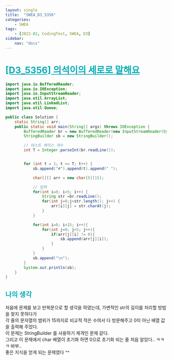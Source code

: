```yaml
---
layout: single
title:  "SWEA_D3_5356"
categories: 
    - SWEA
tags: 
    - [2022-02, CodingTest, SWEA, D3]
sidebar:
    nav: "docs"
---
```


# <b><a style="color:#00adb5" href="https://swexpertacademy.com/main/code/problem/problemDetail.do?contestProbId=AWVWgkP6sQ0DFAUO" target=_blank>[D3_5356] 의석이의 세로로 말해요</a></b>

```java
import java.io.BufferedReader;
import java.io.IOException;
import java.io.InputStreamReader;
import java.util.ArrayList;
import java.util.LinkedList;
import java.util.Queue;

public class Solution {
    static String[] arr;
    public static void main(String[] args) throws IOException {
        BufferedReader br = new BufferedReader(new InputStreamReader(System.in));
        StringBuilder sb = new StringBuilder();

        // 테스트 케이스 개수
        int T = Integer.parseInt(br.readLine());


        for (int t = 1; t <= T; t++) {
            sb.append("#").append(t).append(" ");

            char[][] arr = new char[5][15];

            // 입력
            for(int i=0; i<5; i++) {
                String str =br.readLine();
                for(int j=0;j<str.length(); j++) {
                    arr[i][j] = str.charAt(j);
                }
            }

            for(int i=0; i<15; i++){
                for(int j=0; j<5; j++){
                    if(arr[j][i] != 0){
                        sb.append(arr[j][i]);
                    }
                }
            }
            sb.append("\n");
        }
        System.out.println(sb);
    }
}
```

## <b><a style="color:#00adb5">나의 생각</a></b>
처음에 문제를 보고 반복문으로 할 생각을 하였는데, 가변적인 str의 길이를 처리할 방법을 찾지 못하다가<br>
각 줄의 문자열의 범위가 15까지로 비교적 적은 수여서 다 방문해주고 0이 아닌 배열 값을 출력해 주었다.<br>
이 문제는 StringBuilder 를 사용하기 제격인 문제 같다.<br>
그리고 이 문제에서 char 배열이 초기화 하면 0으로 초기화 되는 줄 처음 알았다.. ㅋㅋㅋ 바부..<br>
좋은 지식을 얻게 되는 문제였다 ^^